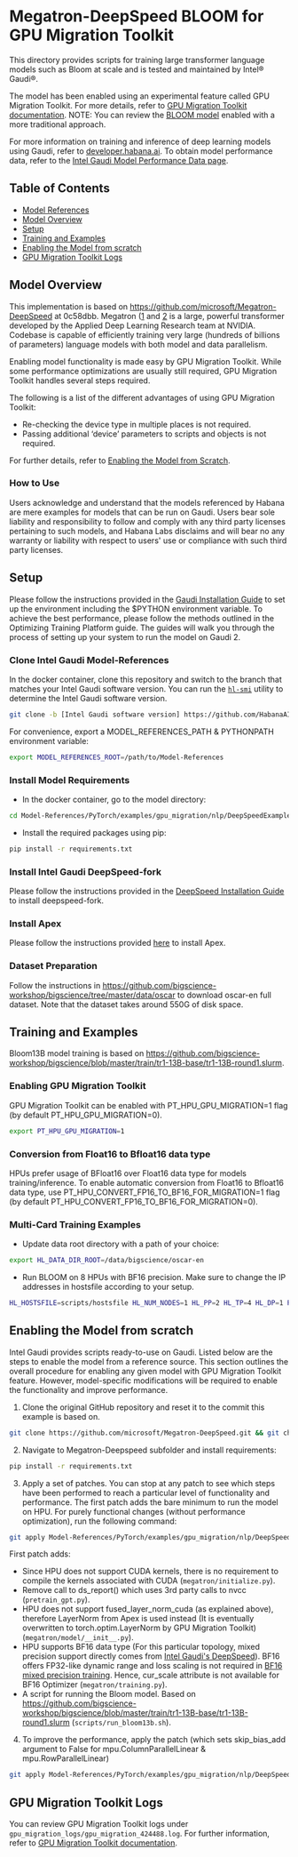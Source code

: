 # Megatron-DeepSpeed BLOOM for GPU Migration Toolkit
This directory provides scripts for training large transformer language models such as Bloom at scale and is tested and maintained by Intel® Gaudi®.

The model has been enabled using an experimental feature called GPU Migration Toolkit. For more details, refer to [GPU Migration Toolkit documentation](https://docs.habana.ai/en/latest/PyTorch/PyTorch_Model_Porting/GPU_Migration_Toolkit/GPU_Migration_Toolkit.html). NOTE: You can review the [BLOOM model](https://github.com/HabanaAI/Model-References/tree/master/PyTorch/nlp/DeepSpeedExamples/Megatron-DeepSpeed) enabled with a more traditional approach.

For more information on training and inference of deep learning models using Gaudi, refer to [developer.habana.ai](https://developer.habana.ai/resources/). To obtain model performance data, refer to the [Intel Gaudi Model Performance Data page](https://developer.habana.ai/resources/habana-models-performance/#performance).

## Table of Contents
   * [Model References](https://github.com/HabanaAI/Model-References/blob/master/README.md)
   * [Model Overview](#model-overview)
   * [Setup](#setup)
   * [Training and Examples](#training-and-examples)
   * [Enabling the Model from scratch](#enabling-the-model-from-scratch)
   * [GPU Migration Toolkit Logs](#gpu-migration-logs)

## Model Overview
This implementation is based on https://github.com/microsoft/Megatron-DeepSpeed at 0c58dbb. Megatron ([1](https://arxiv.org/pdf/1909.08053.pdf) and [2](https://arxiv.org/pdf/2104.04473.pdf) is a large, powerful transformer developed by the Applied Deep Learning Research team at NVIDIA. Codebase is capable of efficiently training very large (hundreds of billions of parameters) language models with both model and data parallelism.

Enabling model functionality is made easy by GPU Migration Toolkit. While some performance optimizations are usually still required, GPU Migration Toolkit handles several steps required.

The following is a list of the different advantages of using GPU Migration Toolkit:
- Re-checking the device type in multiple places is not required.
- Passing additional ‘device’ parameters to scripts and objects is not required.

For further details, refer to [Enabling the Model from Scratch](#enabling-the-model-from-scratch).

### How to Use
Users acknowledge and understand that the models referenced by Habana are mere examples for models that can be run on Gaudi. Users bear sole liability and responsibility to follow and comply with any third party licenses pertaining to such models, and Habana Labs disclaims and will bear no any warranty or liability with respect to users' use or compliance with such third party licenses.

## Setup
Please follow the instructions provided in the [Gaudi Installation Guide](https://docs.habana.ai/en/latest/Installation_Guide/index.html) to set up the environment including the $PYTHON environment variable.
To achieve the best performance, please follow the methods outlined in the Optimizing Training Platform guide. The guides will walk you through the process of setting up your system to run the model on Gaudi 2.

### Clone Intel Gaudi Model-References
In the docker container, clone this repository and switch to the branch that matches your Intel Gaudi software version.
You can run the [`hl-smi`](https://docs.habana.ai/en/latest/System_Management_Tools_Guide/System_Management_Tools.html#hl-smi-utility-options) utility to determine the Intel Gaudi software version.

```bash
git clone -b [Intel Gaudi software version] https://github.com/HabanaAI/Model-References
```

For convenience, export a MODEL_REFERENCES_PATH & PYTHONPATH environment variable:
```bash
export MODEL_REFERENCES_ROOT=/path/to/Model-References
```

### Install Model Requirements
- In the docker container, go to the model directory:
```bash
cd Model-References/PyTorch/examples/gpu_migration/nlp/DeepSpeedExamples/Megatron-DeepSpeed
```

- Install the required packages using pip:
```bash
pip install -r requirements.txt
```
### Install Intel Gaudi DeepSpeed-fork
Please follow the instructions provided in the [DeepSpeed Installation Guide](https://docs.habana.ai/en/latest/PyTorch/DeepSpeed/Getting_Started_with_DeepSpeed/Getting_Started_with_DeepSpeed.html) to install deepspeed-fork.

### Install Apex
Please follow the instructions provided [here](https://docs.habana.ai/en/latest/PyTorch/PyTorch_Model_Porting/GPU_Migration_Toolkit/GPU_Migration_Toolkit.html#limitations) to install Apex.

### Dataset Preparation
Follow the instructions in https://github.com/bigscience-workshop/bigscience/tree/master/data/oscar to download oscar-en full dataset. Note that the dataset takes around 550G of disk space.

## Training and Examples
Bloom13B model training is based on https://github.com/bigscience-workshop/bigscience/blob/master/train/tr1-13B-base/tr1-13B-round1.slurm.

### Enabling GPU Migration Toolkit
GPU Migration Toolkit can be enabled with PT_HPU_GPU_MIGRATION=1 flag
(by default PT_HPU_GPU_MIGRATION=0).
```bash
export PT_HPU_GPU_MIGRATION=1
```

### Conversion from Float16 to Bfloat16 data type

HPUs prefer usage of BFloat16 over Float16 data type for models training/inference. To enable automatic conversion from Float16 to Bfloat16 data type, use PT_HPU_CONVERT_FP16_TO_BF16_FOR_MIGRATION=1 flag (by default PT_HPU_CONVERT_FP16_TO_BF16_FOR_MIGRATION=0).

### Multi-Card Training Examples
- Update data root directory with a path of your choice:
```bash
export HL_DATA_DIR_ROOT=/data/bigscience/oscar-en
```
- Run BLOOM on 8 HPUs with BF16 precision. Make sure to change the IP addresses in hostsfile according to your setup.
```bash
HL_HOSTSFILE=scripts/hostsfile HL_NUM_NODES=1 HL_PP=2 HL_TP=4 HL_DP=1 PT_HPU_CONVERT_FP16_TO_BF16_FOR_MIGRATION=1 scripts/run_bloom13b.sh
```
## Enabling the Model from scratch
Intel Gaudi provides scripts ready-to-use on Gaudi. Listed below are the steps to enable the model from a reference source.
This section outlines the overall procedure for enabling any given model with GPU Migration Toolkit feature. However, model-specific modifications will be required to enable the functionality and improve performance.

1. Clone the original GitHub repository and reset it to the commit this example is based on.
```bash
git clone https://github.com/microsoft/Megatron-DeepSpeed.git && git checkout 0c58dbb
```

2. Navigate to Megatron-Deepspeed subfolder and install requirements:
```bash
pip install -r requirements.txt
```

3. Apply a set of patches. You can stop at any patch to see which steps have been performed to reach a particular level of functionality and performance.
The first patch adds the bare minimum to run the model on HPU. For purely functional changes (without performance optimization), run the following command:
```bash
git apply Model-References/PyTorch/examples/gpu_migration/nlp/DeepSpeedExamples/Megatron-DeepSpeed/patches/functional_changes.diff
```
   First patch adds:
   - Since HPU does not support CUDA kernels, there is no requirement to compile the kernels associated with CUDA (`megatron/initialize.py`).
   - Remove call to ds_report() which uses 3rd party calls to nvcc (`pretrain_gpt.py`).
   - HPU does not support fused_layer_norm_cuda (as explained above), therefore LayerNorm from Apex is used instead (It is eventually overwritten to torch.optim.LayerNorm by GPU Migration Toolkit) (`megatron/model/__init__.py`).
   - HPU supports BF16 data type (For this particular topology, mixed precision support directly comes from [Intel Gaudi's DeepSpeed](https://docs.habana.ai/en/latest/PyTorch/DeepSpeed/DeepSpeed_User_Guide/DeepSpeed_User_Guide.html)). BF16 offers FP32-like dynamic range and loss scaling is not required in [BF16 mixed precision training](https://arxiv.org/pdf/1905.12322.pdf). Hence, cur_scale attribute is not available for BF16 Optimizer (`megatron/training.py`).
   - A script for running the Bloom model. Based on https://github.com/bigscience-workshop/bigscience/blob/master/train/tr1-13B-base/tr1-13B-round1.slurm (`scripts/run_bloom13b.sh`).

4. To improve the performance, apply the patch (which sets skip_bias_add argument to False for mpu.ColumnParallelLinear & mpu.RowParallelLinear)
```bash
git apply Model-References/PyTorch/examples/gpu_migration/nlp/DeepSpeedExamples/Megatron-DeepSpeed/patches/performance_patch_1.diff
```
## GPU Migration Toolkit Logs
You can review GPU Migration Toolkit logs under `gpu_migration_logs/gpu_migration_424488.log`. For further information, refer to [GPU Migration Toolkit documentation](https://docs.habana.ai/en/latest/PyTorch/PyTorch_Model_Porting/GPU_Migration_Toolkit/GPU_Migration_Toolkit.html#enabling-logging-feature).
